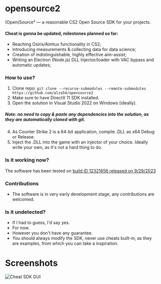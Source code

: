 # opensource2
(Open)Source² — a reasonable CS2 Open Source SDK for your projects.

#### Cheat is gonna be updated, milestones planned so far:
* Reaching Osiris/Aimtux functionality in CS2;
* Introducing measurements & collecting data for data science;
* Creation of indistinguishable, highly effective aim-assist;
* Writing an Electron (Node.js) DLL Injector/loader with VAC bypass and automatic updates;

### How to use?
1. Clone repo: ``git clone --recurse-submodules --remote-submodules https://github.com/alza54/opensource2``
2. Make sure to have DirectX 11 SDK installed.
3. Open the solution in Visual Studio 2022 on Windows (ideally).
##### Note: no need to copy & paste any dependencies into the solution, as they are automatically cloned with git.
4. As Counter Strike 2 is a 64-bit application, compile .DLL as x64 Debug or Release.
5. Inject the .DLL into the game with an injector of your choice. Ideally write your own, as it's not a hard thing to do.

### Is it working now?
The software has been tested on [build ID 12321656 released on 9/29/2023](https://steamdb.info/patchnotes/12321656/ "SteamDB.info CS2 Patch Notes")

### Contributions
* The software is in very early development stage, any contributions are welcomed.

### Is it undetected?
* If I had to guess, I'd say yes.
* For now.
* However you don't have any guarantee.
* You should always modify the SDK, never use cheats built-in, as they are examples, from which you can take a inspiration.

# Screenshots

![Cheat SDK GUI](https://github.com/alza54/opensource2/blob/main/media/gui-v0.2.0.png?raw=true)
